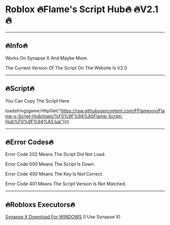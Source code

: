 # Roblox 🔥Flame's Script Hub🔥   🔥V2.1🔥




_______________________________________________________________________________________________________________________________________________________________________





## 🔥Info🔥

 Works On Synapse X And Maybe More.

The Current Version Of The Script On The Website Is V2.0





_______________________________________________________________________________________________________________________________________________________________________





## 🔥Script🔥

You Can Copy The Script Here

loadstring(game:HttpGet("https://raw.githubusercontent.com/FFlameyyy/Flame-s-Script-Hub/main/%F0%9F%94%A5Flame-Script-Hub%F0%9F%94%A5.lua"))()





_______________________________________________________________________________________________________________________________________________________________________







## 🔥Error Codes🔥

Error Code 202 Means The Script Did Not Load.

Error Code 000 Means The Script Is Down.

Error Code 400 Means The Key Is Not Correct.

Error Code 401 Means The Script Version Is Not Matched.





_______________________________________________________________________________________________________________________________________________________________________



## 🔥Robloxs Executors🔥

[Synapse X Download For WINDOWS](https://x.synapse.to/?adlt=strict&toWww=1&redig=D2C19EA1823A410AA8EF7AB7CF653812) (I Use Synapse X)
